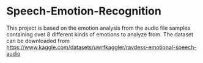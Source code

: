 # Speech-Emotion-Recognition
This project is based on the emotion analysis from the audio file samples containing over 8 different kinds of emotions to analyze from. 
The dataset can be downloaded from https://www.kaggle.com/datasets/uwrfkaggler/ravdess-emotional-speech-audio 
